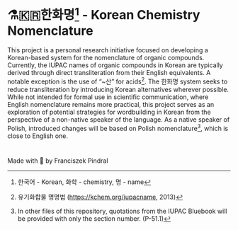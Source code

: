 # ⚗️🇰🇷한화명[^1] - Korean Chemistry Nomenclature

This project is a personal research initiative focused on developing a Korean-based system for the nomenclature of organic compounds. Currently, the IUPAC names of organic compounds in Korean are typically derived through direct transliteration from their English equivalents. A notable exception is the use of “~산” for acids[^2]. The 한화명 system seeks to reduce transliteration by introducing Korean alternatives wherever possible. While not intended for formal use in scientific communication, where English nomenclature remains more practical, this project serves as an exploration of potential strategies for wordbuilding in Korean from the perspective of a non-native speaker of the language. As a native speaker of Polish, introduced changes will be based on Polish nomenclature[^3], which is close to English one. 

# 
Made with 💖 by Franciszek Pindral
[^1]: 한국어 - Korean, 화학 - chemistry, 명 - name
[^2]: 유기화합물 명명법 (https://kchem.org/iupacname, 2013)
[^3]: In other files of this repository, quotations from the IUPAC Bluebook will be provided with only the section number. (P-51.1)

